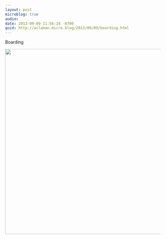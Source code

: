 ```yaml
---
layout: post
microblog: true
audio: 
date: 2013-09-09 11:56:24 -0700
guid: http://aclaman.micro.blog/2013/09/09/boarding.html
---
```

Boarding

<img src="http://micro.alexclaman.com/uploads/2018/19d40685b8.jpg" width="600" height="600" />

